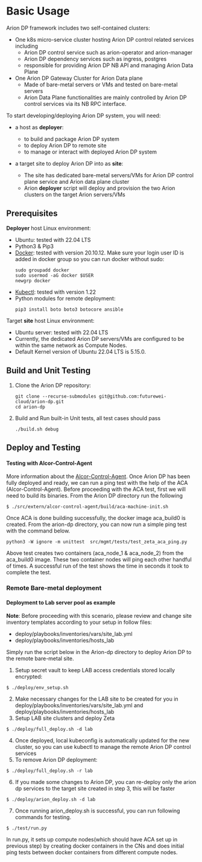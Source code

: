 # Basic Usage

Arion DP framework includes two self-contained clusters:
- One k8s micro-service cluster hosting Arion DP control related services including
  - Arion DP control service such as arion-operator and arion-manager
  - Arion DP dependency services such as ingress, postgres
  - responsible for providing Arion DP NB API and managing Arion Data Plane
- One Arion DP Gateway Cluster for Arion Data plane
  - Made of bare-metal servers or VMs and tested on bare-metal servers
  - Arion Data Plane functionalities are mainly controlled by Arion DP control services via its NB RPC interface.

To start developing/deploying Arion DP system, you will need:
- a host as **deployer**:
  - to build and package Arion DP system
  - to deploy Arion DP to remote site
  - to manage or interact with deployed Arion DP system

- a target site to deploy Arion DP into as **site**:
  - The site has dedicated bare-metal servers/VMs for Arion DP control plane service and Arion data plane cluster
  - Arion **deployer** script will deploy and provision the two Arion clusters on the target Arion servers/VMs

## Prerequisites
**Deployer** host Linux environment:
- Ubuntu: tested with 22.04 LTS
- Python3 & Pip3
- [Docker](https://www.docker.com): tested with version 20.10.12. Make sure your login user ID is added in docker group so you can run docker without sudo:
  ```
  sudo groupadd docker
  sudo usermod -aG docker $USER
  newgrp docker
  ```
- [Kubectl](https://kubectl.docs.kubernetes.io): tested with version 1.22
- Python modules for remote deployment:
  ```
  pip3 install boto boto3 botocore ansible
  ```

Target **site** host Linux environment:
- Ubuntu server: tested with 22.04 LTS
- Currently, the dedicated Arion DP servers/VMs are configured to be within the same network as Compute Nodes.
- Default Kernel version of Ubuntu 22.04 LTS is 5.15.0.

## Build and Unit Testing
1. Clone the Arion DP repository:
    ```
    git clone --recurse-submodules git@github.com:futurewei-cloud/arion-dp.git
    cd arion-dp
    ```
2. Build and Run built-in Unit tests, all test cases should pass
    ```
    ./build.sh debug
    ```

## Deploy and Testing


#### Testing with Alcor-Control-Agent
More information about the [Alcor-Control-Agent](https://github.com/futurewei-cloud/alcor-control-agent).
Once Arion DP has been fully deployed and ready, we can run a ping test with the help of the ACA (Alcor-Control-Agent).
Before proceeding with the ACA test, first we will need to build its binaries.
From the Arion DP directory run the following
```
$ ./src/extern/alcor-control-agent/build/aca-machine-init.sh
```
Once ACA is done building successfully, the docker image aca_build0 is created. From the arion-dp directory, you can now run a simple ping test with the command below.
```
python3 -W ignore -m unittest  src/mgmt/tests/test_zeta_aca_ping.py
```
Above test creates two containers (aca_node_1 & aca_node_2) from the aca_build0 image. These two container nodes will ping each other handful of times. A successful run of the test shows the time in seconds it took to complete the test.

### Remote Bare-metal deployment

#### Deployment to Lab server pool as example

**Note**: Before proceeding with this scenario, please review and change site inventory templates according to your setup in follow files:
- deploy/playbooks/inventories/vars/site_lab.yml
- deploy/playbooks/inventories/hosts_lab

Simply run the script below in the Arion-dp directory to deploy Arion DP to the remote bare-metal site.

1. Setup secret vault to keep LAB access credentials stored locally encrypted:

```
$ ./deploy/env_setup.sh
```

2. Make necessary changes for the LAB site to be created for you in deploy/playbooks/inventories/vars/site_lab.yml and deploy/playbooks/inventories/hosts_lab
3. Setup LAB site clusters and deploy Zeta

```
$ ./deploy/full_deploy.sh -d lab
```
4. Once deployed, local kubeconfig is automatically updated for the new cluster, so you can use kubectl to manage the remote Arion DP control services
5. To remove Arion DP deployment:
```
$ ./deploy/full_deploy.sh -r lab
```
6. If you made some changes to Arion DP, you can re-deploy only the arion dp services to the target site created in step 3, this will be faster
```
$ ./deploy/arion_deploy.sh -d lab
```
7. Once running arion_deploy.sh is successful, you can run following commands for testing.
```
$ ./test/run.py
```
In run.py, it sets up compute nodes(which should have ACA set up in previous step) by creating docker containers in the CNs and does initial ping tests between docker containers from different compute nodes.
